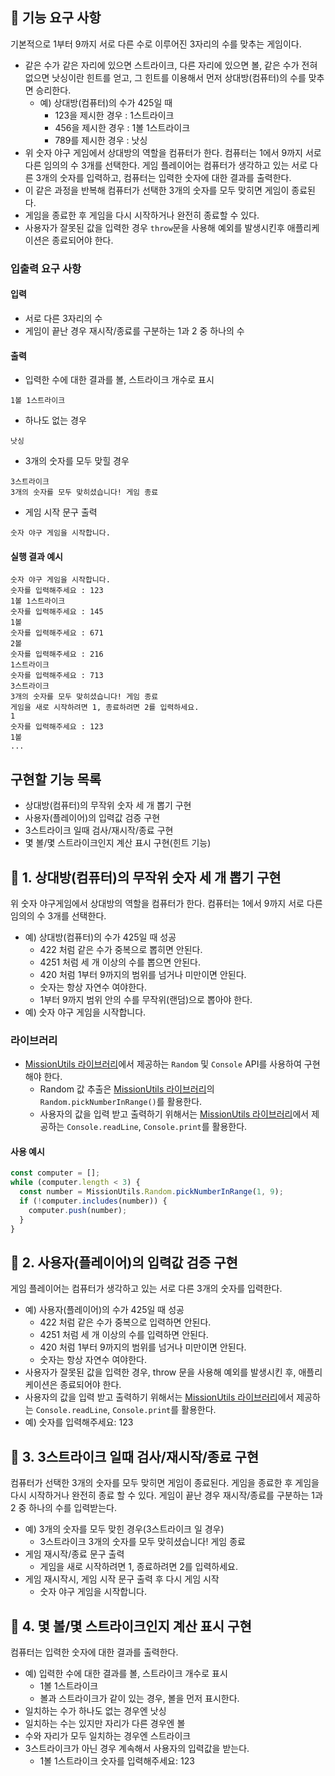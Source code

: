 ## 🚀 기능 요구 사항

기본적으로 1부터 9까지 서로 다른 수로 이루어진 3자리의 수를 맞추는 게임이다.

- 같은 수가 같은 자리에 있으면 스트라이크, 다른 자리에 있으면 볼, 같은 수가 전혀 없으면 낫싱이란 힌트를 얻고, 그 힌트를 이용해서 먼저 상대방(컴퓨터)의 수를 맞추면 승리한다.
  - 예) 상대방(컴퓨터)의 수가 425일 때
    - 123을 제시한 경우 : 1스트라이크
    - 456을 제시한 경우 : 1볼 1스트라이크
    - 789를 제시한 경우 : 낫싱
- 위 숫자 야구 게임에서 상대방의 역할을 컴퓨터가 한다. 컴퓨터는 1에서 9까지 서로 다른 임의의 수 3개를 선택한다. 게임 플레이어는 컴퓨터가 생각하고 있는 서로 다른 3개의 숫자를 입력하고, 컴퓨터는 입력한 숫자에 대한
  결과를 출력한다.
- 이 같은 과정을 반복해 컴퓨터가 선택한 3개의 숫자를 모두 맞히면 게임이 종료된다.
- 게임을 종료한 후 게임을 다시 시작하거나 완전히 종료할 수 있다.
- 사용자가 잘못된 값을 입력한 경우 `throw`문을 사용해 예외를 발생시킨후 애플리케이션은 종료되어야 한다.

### 입출력 요구 사항

#### 입력

- 서로 다른 3자리의 수
- 게임이 끝난 경우 재시작/종료를 구분하는 1과 2 중 하나의 수

#### 출력

- 입력한 수에 대한 결과를 볼, 스트라이크 개수로 표시

```
1볼 1스트라이크
```

- 하나도 없는 경우

```
낫싱
```

- 3개의 숫자를 모두 맞힐 경우

```
3스트라이크
3개의 숫자를 모두 맞히셨습니다! 게임 종료
```

- 게임 시작 문구 출력

```
숫자 야구 게임을 시작합니다.
```

#### 실행 결과 예시

```
숫자 야구 게임을 시작합니다.
숫자를 입력해주세요 : 123
1볼 1스트라이크
숫자를 입력해주세요 : 145
1볼
숫자를 입력해주세요 : 671
2볼
숫자를 입력해주세요 : 216
1스트라이크
숫자를 입력해주세요 : 713
3스트라이크
3개의 숫자를 모두 맞히셨습니다! 게임 종료
게임을 새로 시작하려면 1, 종료하려면 2를 입력하세요.
1
숫자를 입력해주세요 : 123
1볼
...
```

## 구현할 기능 목록

- 상대방(컴퓨터)의 무작위 숫자 세 개 뽑기 구현
- 사용자(플레이어)의 입력값 검증 구현
- 3스트라이크 일때 검사/재시작/종료 구현
- 몇 볼/몇 스트라이크인지 계산 표시 구현(힌트 기능)

## 🚀 1. 상대방(컴퓨터)의 무작위 숫자 세 개 뽑기 구현

위 숫자 야구게임에서 상대방의 역할을 컴퓨터가 한다.
컴퓨터는 1에서 9까지 서로 다른 임의의 수 3개를 선택한다.

- 예) 상대방(컴퓨터)의 수가 425일 때 성공
  - 422 처럼 같은 수가 중복으로 뽑히면 안된다.
  - 4251 처럼 세 개 이상의 수를 뽑으면 안된다.
  - 420 처럼 1부터 9까지의 범위를 넘거나 미만이면 안된다.
  - 숫자는 항상 자연수 여야한다.
  - 1부터 9까지 범위 안의 수를 무작위(랜덤)으로 뽑아야 한다.
- 예) 숫자 야구 게임을 시작합니다.

### 라이브러리

- [MissionUtils 라이브러리](https://github.com/woowacourse-projects/javascript-mission-utils#mission-utils)에서 제공하는 `Random` 및 `Console` API를 사용하여 구현해야 한다.
  - Random 값 추출은 [MissionUtils 라이브러리](https://github.com/woowacourse-projects/javascript-mission-utils#mission-utils)의 `Random.pickNumberInRange()`를 활용한다.
  - 사용자의 값을 입력 받고 출력하기 위해서는 [MissionUtils 라이브러리](https://github.com/woowacourse-projects/javascript-mission-utils#mission-utils)에서 제공하는 `Console.readLine`, `Console.print`를 활용한다.

#### 사용 예시

```javascript
const computer = [];
while (computer.length < 3) {
  const number = MissionUtils.Random.pickNumberInRange(1, 9);
  if (!computer.includes(number)) {
    computer.push(number);
  }
}
```

## 🚀 2. 사용자(플레이어)의 입력값 검증 구현

게임 플레이어는 컴퓨터가 생각하고 있는 서로 다른 3개의 숫자를 입력한다.

- 예) 사용자(플레이어)의 수가 425일 때 성공
  - 422 처럼 같은 수가 중복으로 입력하면 안된다.
  - 4251 처럼 세 개 이상의 수를 입력하면 안된다.
  - 420 처럼 1부터 9까지의 범위를 넘거나 미만이면 안된다.
  - 숫자는 항상 자연수 여야한다.
- 사용자가 잘못된 값을 입력한 경우, throw 문을 사용해 예외를 발생시킨 후, 애플리케이션은 종료되어야 한다.
- 사용자의 값을 입력 받고 출력하기 위해서는 [MissionUtils 라이브러리](https://github.com/woowacourse-projects/javascript-mission-utils#mission-utils)에서 제공하는 `Console.readLine`, `Console.print`를 활용한다.
- 예) 숫자를 입력해주세요: 123

## 🚀 3. 3스트라이크 일때 검사/재시작/종료 구현

컴퓨터가 선택한 3개의 숫자를 모두 맞히면 게임이 종료된다.
게임을 종료한 후 게임을 다시 시작하거나 완전히 종료 할 수 있다.
게임이 끝난 경우 재시작/종료를 구분하는 1과 2 중 하나의 수를 입력받는다.

- 예) 3개의 숫자를 모두 맞힌 경우(3스트라이크 일 경우)
  - 3스트라이크 3개의 숫자를 모두 맞히셨습니다! 게임 종료
- 게임 재시작/종료 문구 출력
  - 게임을 새로 시작하려면 1, 종료하려면 2를 입력하세요.
- 게임 재시작시, 게임 시작 문구 출력 후 다시 게임 시작
  - 숫자 야구 게임을 시작합니다.

## 🚀 4. 몇 볼/몇 스트라이크인지 계산 표시 구현

컴퓨터는 입력한 숫자에 대한 결과를 출력한다.

- 예) 입력한 수에 대한 결과를 볼, 스트라이크 개수로 표시
  - 1볼 1스트라이크
  - 볼과 스트라이크가 같이 있는 경우, 볼을 먼저 표시한다.
- 일치하는 수가 하나도 없는 경우엔 낫싱
- 일치하는 수는 있지만 자리가 다른 경우엔 볼
- 수와 자리가 모두 일치하는 경우엔 스트라이크
- 3스트라이크가 아닌 경우 계속해서 사용자의 입력값을 받는다.
  - 1볼 1스트라이크 숫자를 입력해주세요: 123
